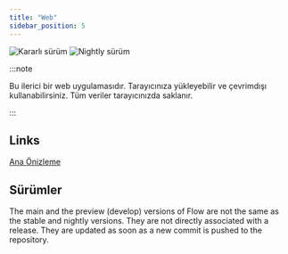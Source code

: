 ```yaml
---
title: "Web"
sidebar_position: 5
---
```


![Kararlı sürüm](https://img.shields.io/badge/dynamic/yaml?color=c4840d&label=Stable&query=%24.version&url=https%3A%2F%2Fraw.githubusercontent.com%2FLinwoodDev%2FFlow%2Fstable%2Fapp%2Fpubspec.yaml&style=for-the-badge) ![Nightly sürüm](https://img.shields.io/badge/dynamic/yaml?color=f7d28c&label=Nightly&query=%24.version&url=https%3A%2F%2Fraw.githubusercontent.com%2FLinwoodDev%2FFlow%2Fnightly%2Fapp%2Fpubspec.yaml&style=for-the-badge)

:::note

Bu ilerici bir web uygulamasıdır. Tarayıcınıza yükleyebilir ve çevrimdışı kullanabilirsiniz. Tüm veriler tarayıcınızda saklanır.

:::


## Links

<div className="row margin-bottom--lg padding--sm">
<a className="button button--outline button--info button--lg margin--sm" href="https://web.flow.linwood.dev">
  Ana
</a>
<a className="button button--outline button--danger button--lg margin--sm" href="https://preview.flow.linwood.dev">
  Önizleme
</a>
</div>

## Sürümler

The main and the preview (develop) versions of Flow are not the same as the stable and nightly versions. They are not directly associated with a release. They are updated as soon as a new commit is pushed to the repository.
